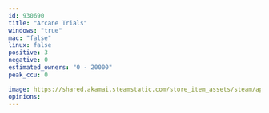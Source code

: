 ```yaml
---
id: 930690
title: "Arcane Trials"
windows: "true"
mac: "false"
linux: false
positive: 3
negative: 0
estimated_owners: "0 - 20000"
peak_ccu: 0

image: https://shared.akamai.steamstatic.com/store_item_assets/steam/apps/930690/header.jpg?t=1537401706
opinions:
---
```

